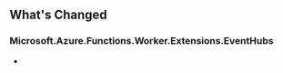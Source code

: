 ## What's Changed

<!-- Please add your release notes in the following format:
- My change description (#PR/#issue)
-->

### Microsoft.Azure.Functions.Worker.Extensions.EventHubs <version>

- <entry>
